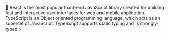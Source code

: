 :rocket: React is the most popular front-end JavaScript library created for building fast and interactive user interfaces for web and mobile application. TypeScript is an Object oriented programming language, which acts as an superset of JavaScript. TypeScript supports static typing and is strongly-typed.:zap:
